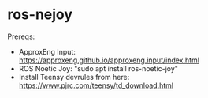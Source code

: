 # ros-nejoy

Prereqs:
- ApproxEng Input: https://approxeng.github.io/approxeng.input/index.html
- ROS Noetic Joy: "sudo apt install ros-noetic-joy"
- Install Teensy devrules from here: https://www.pjrc.com/teensy/td_download.html

